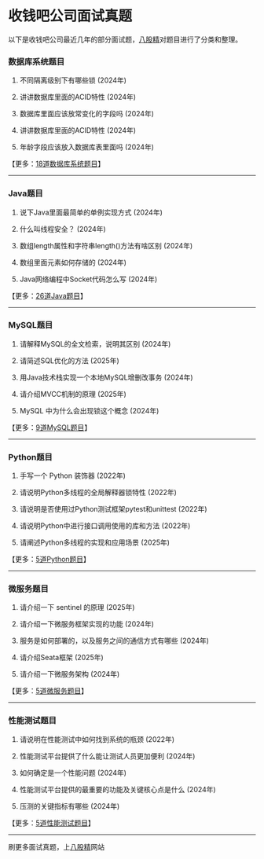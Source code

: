 # 收钱吧公司面试真题

以下是收钱吧公司最近几年的部分面试题，[八股精](https://www.bagujing.com)对题目进行了分类和整理。

### 数据库系统题目

1. 不同隔离级别下有哪些锁 (2024年) 

2. 讲讲数据库里面的ACID特性 (2024年) 

3. 数据库里面应该放常变化的字段吗 (2024年) 

4. 讲讲数据库里面的ACID特性 (2024年) 

5. 年龄字段应该放入数据库表里面吗 (2024年) 

【更多：[18道数据库系统题目](https://www.bagujing.com/companies)】


---

### Java题目

1. 说下Java里面最简单的单例实现方式 (2024年) 

2. 什么叫线程安全？ (2024年) 

3. 数组length属性和字符串length()方法有啥区别 (2024年) 

4. 数组里面元素如何存储的 (2024年) 

5. Java网络编程中Socket代码怎么写 (2024年) 

【更多：[26道Java题目](https://www.bagujing.com/companies)】


---

### MySQL题目

1. 请解释MySQL的全文检索，说明其区别 (2024年) 

2. 请简述SQL优化的方法 (2025年) 

3. 用Java技术栈实现一个本地MySQL增删改事务 (2024年) 

4. 请介绍MVCC机制的原理 (2025年) 

5. MySQL 中为什么会出现锁这个概念 (2024年) 

【更多：[9道MySQL题目](https://www.bagujing.com/companies)】


---

### Python题目

1. 手写一个 Python 装饰器 (2022年) 

2. 请说明Python多线程的全局解释器锁特性 (2022年) 

3. 请说明是否使用过Python测试框架pytest和unittest (2022年) 

4. 请说明Python中进行接口调用使用的库和方法 (2022年) 

5. 请阐述Python多线程的实现和应用场景 (2025年) 

【更多：[5道Python题目](https://www.bagujing.com/companies)】


---

### 微服务题目

1. 请介绍一下 sentinel 的原理 (2025年) 

2. 请介绍一下微服务框架实现的功能 (2024年) 

3. 服务是如何部署的，以及服务之间的通信方式有哪些 (2024年) 

4. 请介绍Seata框架 (2025年) 

5. 请介绍一下微服务架构 (2024年) 

【更多：[5道微服务题目](https://www.bagujing.com/companies)】


---

### 性能测试题目

1. 请说明在性能测试中如何找到系统的瓶颈 (2022年) 

2. 性能测试平台提供了什么能让测试人员更加便利 (2024年) 

3. 如何确定是一个性能问题 (2024年) 

4. 性能测试平台提供的最重要的功能及关键核心点是什么 (2024年) 

5. 压测的关键指标有哪些 (2024年) 

【更多：[5道性能测试题目](https://www.bagujing.com/companies)】


---

刷更多面试真题，上[八股精](https://www.bagujing.com)网站